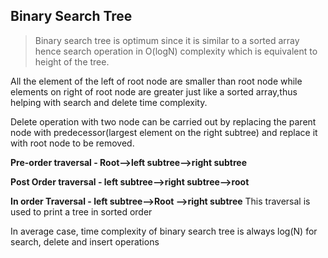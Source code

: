 ## Binary Search Tree
>Binary search tree is optimum since it is similar to a sorted array
hence search operation in O(logN) complexity which is equivalent to height of the tree.

All the element of the left of root node are smaller than root node while elements on right of root node are greater just like a sorted array,thus helping with search and delete time complexity.

Delete operation with two node can be carried out by replacing the parent node with predecessor(largest element on the right subtree) and replace it with root node to be removed.

**Pre-order traversal -  Root-->left subtree-->right subtree**

**Post Order traversal - left subtree-->right subtree-->root** 

**In order Traversal -   left subtree-->Root -->right subtree** This traversal is used to print a tree in sorted order

In  average case, time complexity of binary search tree is always log(N) for search, delete and insert operations 
